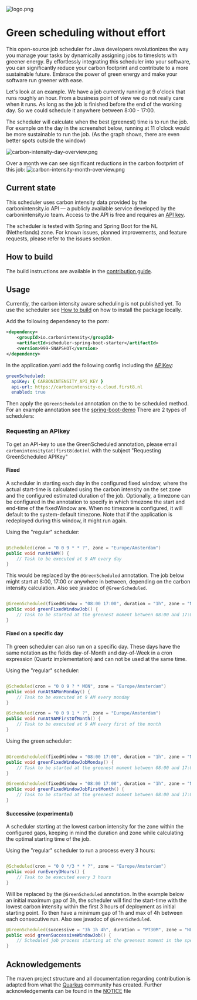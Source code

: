 ![logo.png](images/green-scheduler-logo.png)

# Green scheduling without effort

This open-source job scheduler for Java developers revolutionizes the way you manage your tasks by dynamically assigning jobs to timeslots with greener energy. By effortlessly integrating this scheduler into your software, you can significantly reduce your carbon footprint and contribute to a more sustainable future. Embrace the power of green energy and make your software run greener with ease.

Let's look at an example. We have a job currently running at 9 o'clock that runs roughly an hour. From a business point of view we do not really care when it runs. As long as the job is finished before the end of the working day. So we could schedule it anywhere between 8:00 - 17:00.

The scheduler will calculate when the best (greenest) time is to run the job. For example on the day in the screenshot below, running at 11 o'clock would be more sustainable to run the job. (As the graph shows, there are even better spots outside the window)

![carbon-intensity-day-overview.png](images/carbon-intensity-day-overview.png)

Over a month we can see significant reductions in the carbon footprint of this job:
![carbon-intensity-month-overview.png](images/carbon-intensity-month-overview.png)

## Current state

This scheduler uses carbon intensity data provided by the carbonintensity.io API — a publicly available service developed by the carbonintensity.io team. Access to the API is free and requires an [API key](#requesting-an-apikey).

The scheduler is tested with Spring and Spring Boot for the NL (Netherlands) zone. For known issues, planned improvements, and feature requests, please refer to the issues section.

## How to build

The build instructions are available in the [contribution guide](CONTRIBUTING.md).

## Usage

Currently, the carbon intensity aware scheduling is not published yet. To use the scheduler see [How to build](#how-to-build) on how to install the package locally.

Add the following dependency to the pom:
```xml
<dependency>
    <groupId>io.carbonintensity</groupId>
    <artifactId>scheduler-spring-boot-starter</artifactId>
    <version>999-SNAPSHOT</version>
</dependency>
```

In the application.yaml add the following config including the [APIKey](#requesting-an-api-key):

```yaml
greenScheduled:
  apiKey: { CARBONINTENSITY_API_KEY }
  api-url: https://carbonintensity-o.cloud.first8.nl
  enabled: true
```

Then apply the `@GreenScheduled` annotation on the to be scheduled method. For an example annotation see the [spring-boot-demo](https://github.com/carbonintensityio/green-scheduling-spring-boot-demo) There are 2 types of schedulers:

### Requesting an APIkey

To get an API-key to use the GreenScheduled annotation, please email `carbonintensity(at)first8(dot)nl` with the subject "Requesting GreenScheduled APIKey"

#### Fixed

A scheduler in starting each day in the configured fixed window, where the actual start-time is calculated using the carbon intensity on the set zone and the configured estimated duration of the job. Optionally, a timezone can be configured in the annotation to specify in which timezone the start and end-time of the fixedWindow are. When no timezone is configured, it will default to the system-default timezone. Note that if the application is redeployed during this window, it might run again.

Using the "regular" scheduler:

```java

@Scheduled(cron = "0 0 9 * * ?", zone = "Europe/Amsterdam")
public void runAt9AM() {
    // Task to be executed at 9 AM every day
}
```

This would be replaced by the `@GreenScheduled` annotation. The job below might start at 8:00, 17:00 or anywhere in between, depending on the carbon intensity calculation. Also see javadoc of `@GreenScheduled`.
```java

@GreenScheduled(fixedWindow = "08:00 17:00", duration = "1h", zone = "NL", timeZone = "Europe/Amsterdam")
public void greenFixedWindowJob() {
    // Task to be started at the greenest moment between 08:00 and 17:00
}
```

#### Fixed on a specific day

Th green scheduler can also run on a specific day. These days have the same notation as the fields day-of-Month and day-of-Week in a cron expression (Quartz implementation) and can not be used at the same time.  

Using the "regular" scheduler:

```java

@Scheduled(cron = "0 0 9 ? * MON", zone = "Europe/Amsterdam")
public void runAt9AMonMonday() {
    // Task to be executed at 9 AM every monday
}

@Scheduled(cron = "0 0 9 1 * ?", zone = "Europe/Amsterdam")
public void runAt9AMFirstOfMonth() {
    // Task to be executed at 9 AM every first of the month
}

```

Using the green scheduler:

```java

@GreenScheduled(fixedWindow = "08:00 17:00", duration = "1h", zone = "NL", timeZone = "Europe/Amsterdam", dayOfWeek= "MON")
public void greenFixedWindowJobMonday() {
    // Task to be started at the greenest moment between 08:00 and 17:00
}

@GreenScheduled(fixedWindow = "08:00 17:00", duration = "1h", zone = "NL", timeZone = "Europe/Amsterdam", dayOfMonth= "1")
public void greenFixedWindowJobFirstMonth() {
    // Task to be started at the greenest moment between 08:00 and 17:00
}
```

#### Successive (experimental)

A scheduler starting at the lowest carbon intensity for the zone within the configured gaps, keeping in mind the duration and zone while calculating the optimal starting time of the job.

Using the "regular" scheduler to run a process every 3 hours:
```java

@Scheduled(cron = "0 0 */3 * * ?", zone = "Europe/Amsterdam")
public void runEvery3Hours() {
    // Task to be executed every 3 hours
}
```

Will be replaced by the `@GreenScheduled` annotation. In the example below an initial maximum gap of 3h, the scheduler will find the start-time with the lowest carbon intensity within the first 3 hours of deployment as initial starting point. To then have a minimum gap of 1h and max of 4h between each consecutive run. Also see javadoc of `@GreenScheduled`.

```java
@GreenScheduled(successive = "3h 1h 4h", duration = "PT30M", zone = "NL")
public void greenSuccessiveWindowJob() {
    // Scheduled job process starting at the greenest moment in the specified window
}
```

## Acknowledgements

The maven project structure and all documentation regarding contribution is adapted from
what the [Quarkus](https://github.com/quarkusio/quarkus) community has created. Further acknowledgements can be found in the [NOTICE](NOTICE) file